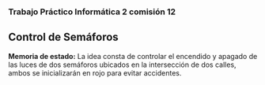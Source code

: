 ### Trabajo Práctico Informática 2 comisión 12

## Control de Semáforos

__Memoria de estado:__ La idea consta de controlar el encendido y apagado de las luces de dos semáforos ubicados en la intersección de dos calles, ambos se inicializarán en rojo para evitar accidentes.
